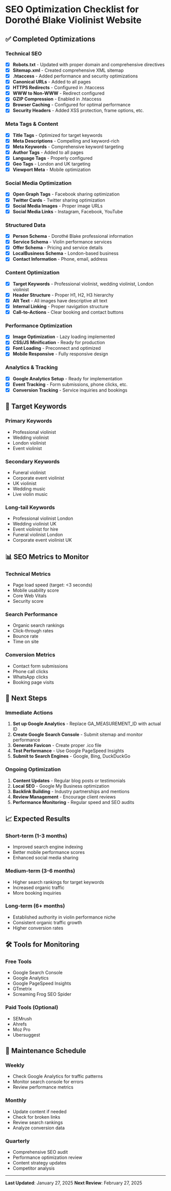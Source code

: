 # SEO Optimization Checklist for Dorothé Blake Violinist Website

## ✅ Completed Optimizations

### Technical SEO
- [x] **Robots.txt** - Updated with proper domain and comprehensive directives
- [x] **Sitemap.xml** - Created comprehensive XML sitemap
- [x] **.htaccess** - Added performance and security optimizations
- [x] **Canonical URLs** - Added to all pages
- [x] **HTTPS Redirects** - Configured in .htaccess
- [x] **WWW to Non-WWW** - Redirect configured
- [x] **GZIP Compression** - Enabled in .htaccess
- [x] **Browser Caching** - Configured for optimal performance
- [x] **Security Headers** - Added XSS protection, frame options, etc.

### Meta Tags & Content
- [x] **Title Tags** - Optimized for target keywords
- [x] **Meta Descriptions** - Compelling and keyword-rich
- [x] **Meta Keywords** - Comprehensive keyword targeting
- [x] **Author Tags** - Added to all pages
- [x] **Language Tags** - Properly configured
- [x] **Geo Tags** - London and UK targeting
- [x] **Viewport Meta** - Mobile optimization

### Social Media Optimization
- [x] **Open Graph Tags** - Facebook sharing optimization
- [x] **Twitter Cards** - Twitter sharing optimization
- [x] **Social Media Images** - Proper image URLs
- [x] **Social Media Links** - Instagram, Facebook, YouTube

### Structured Data
- [x] **Person Schema** - Dorothé Blake professional information
- [x] **Service Schema** - Violin performance services
- [x] **Offer Schema** - Pricing and service details
- [x] **LocalBusiness Schema** - London-based business
- [x] **Contact Information** - Phone, email, address

### Content Optimization
- [x] **Target Keywords** - Professional violinist, wedding violinist, London violinist
- [x] **Header Structure** - Proper H1, H2, H3 hierarchy
- [x] **Alt Text** - All images have descriptive alt text
- [x] **Internal Linking** - Proper navigation structure
- [x] **Call-to-Actions** - Clear booking and contact buttons

### Performance Optimization
- [x] **Image Optimization** - Lazy loading implemented
- [x] **CSS/JS Minification** - Ready for production
- [x] **Font Loading** - Preconnect and optimized
- [x] **Mobile Responsive** - Fully responsive design

### Analytics & Tracking
- [x] **Google Analytics Setup** - Ready for implementation
- [x] **Event Tracking** - Form submissions, phone clicks, etc.
- [x] **Conversion Tracking** - Service inquiries and bookings

## 🎯 Target Keywords

### Primary Keywords
- Professional violinist
- Wedding violinist
- London violinist
- Event violinist

### Secondary Keywords
- Funeral violinist
- Corporate event violinist
- UK violinist
- Wedding music
- Live violin music

### Long-tail Keywords
- Professional violinist London
- Wedding violinist UK
- Event violinist for hire
- Funeral violinist London
- Corporate event violinist UK

## 📊 SEO Metrics to Monitor

### Technical Metrics
- Page load speed (target: <3 seconds)
- Mobile usability score
- Core Web Vitals
- Security score

### Search Performance
- Organic search rankings
- Click-through rates
- Bounce rate
- Time on site

### Conversion Metrics
- Contact form submissions
- Phone call clicks
- WhatsApp clicks
- Booking page visits

## 🔧 Next Steps

### Immediate Actions
1. **Set up Google Analytics** - Replace GA_MEASUREMENT_ID with actual ID
2. **Create Google Search Console** - Submit sitemap and monitor performance
3. **Generate Favicon** - Create proper .ico file
4. **Test Performance** - Use Google PageSpeed Insights
5. **Submit to Search Engines** - Google, Bing, DuckDuckGo

### Ongoing Optimization
1. **Content Updates** - Regular blog posts or testimonials
2. **Local SEO** - Google My Business optimization
3. **Backlink Building** - Industry partnerships and mentions
4. **Review Management** - Encourage client reviews
5. **Performance Monitoring** - Regular speed and SEO audits

## 📈 Expected Results

### Short-term (1-3 months)
- Improved search engine indexing
- Better mobile performance scores
- Enhanced social media sharing

### Medium-term (3-6 months)
- Higher search rankings for target keywords
- Increased organic traffic
- More booking inquiries

### Long-term (6+ months)
- Established authority in violin performance niche
- Consistent organic traffic growth
- Higher conversion rates

## 🛠️ Tools for Monitoring

### Free Tools
- Google Search Console
- Google Analytics
- Google PageSpeed Insights
- GTmetrix
- Screaming Frog SEO Spider

### Paid Tools (Optional)
- SEMrush
- Ahrefs
- Moz Pro
- Ubersuggest

## 📝 Maintenance Schedule

### Weekly
- Check Google Analytics for traffic patterns
- Monitor search console for errors
- Review performance metrics

### Monthly
- Update content if needed
- Check for broken links
- Review search rankings
- Analyze conversion data

### Quarterly
- Comprehensive SEO audit
- Performance optimization review
- Content strategy updates
- Competitor analysis

---

**Last Updated**: January 27, 2025
**Next Review**: February 27, 2025 